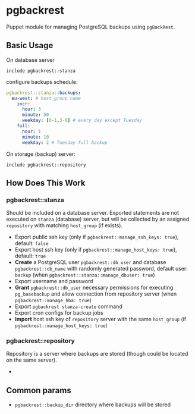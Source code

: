 # pgbackrest

Puppet module for managing PostgreSQL backups using `pgBackRest`.

## Basic Usage

On database server
```puppet
include pgbackrest::stanza
```
configure backups schedule:

```yaml
pgbackrest::stanza::backups:
  eu-west: # host_group name
    incr:
      hour: 3
      minute: 50
      weekday: [0-1,3-6] # every day except Tuesday
    full:
      hour: 1
      minute: 10
      weekday: 2 # Tuesday full backup
```

On storage (backup) server:

```puppet
include pgbackrest::repository
```

## How Does This Work

### pgbackrest::stanza

Should be included on a database server. Exported statements are not executed on `stanza` (database) server, but will be collected by an assigned `repository` with matching `host_group` (if exists).

- Export public ssh key (only if `pgbackrest::manage_ssh_keys: true`), default: `false`
- Export host ssh key (only if `pgbackrest::manage_host_keys: true`), default: `true`
- **Create** a PostgreSQL user `pgbackrest::db_user` and database `pgbackrest::db_name` with randomly generated password, default user: `backup` (when `pgbackrest::stanza::manage_dbuser: true`)
- Export username and password
- **Grant** `pgbackrest::db_user` necessary permissions for executing `pg_basebackup` and allow connection from repository server (when `pgbackrest::manage_hba: true`)
- Export `pgbackrest stanza-create` command
- Export cron configs for backup jobs
- **Import** host ssh key of `repository` server with the same `host_group` (if `pgbackrest::manage_host_keys: true`)

### pgbackrest::repository

Repository is a server where backups are stored (though could be located on the same server).

-

## Common params

- `pgbackrest::backup_dir` directory where backups will be stored

